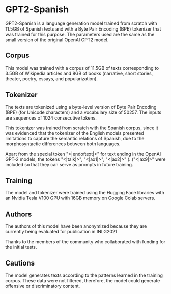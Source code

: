 # GPT2-Spanish
GPT2-Spanish is a language generation model trained from scratch with 11.5GB of Spanish texts and with a Byte Pair Encoding (BPE) tokenizer that was trained for this purpose. The parameters used are the same as the small version of the original OpenAI GPT2 model.

## Corpus
This model was trained with a corpus of 11.5GB of texts corresponding to 3.5GB of Wikipedia articles and 8GB of books (narrative, short stories, theater, poetry, essays, and popularization).

## Tokenizer
The texts are tokenized using a byte-level version of Byte Pair Encoding (BPE) (for Unicode characters) and a vocabulary size of 50257. The inputs are sequences of 1024 consecutive tokens.

This tokenizer was trained from scratch with the Spanish corpus, since it was evidenced that the tokenizer of the English models presented limitations to capture the semantic relations of Spanish, due to the morphosyntactic differences between both languages.

Apart from the special token "<|endoftext|>" for text ending in the OpenAI GPT-2 models, the tokens "<|talk|>", "<|ax1|>", "<|ax2|>" (..)"<|ax9|>" were included so that they can serve as prompts in future training.

## Training
The model and tokenizer were trained using the Hugging Face libraries with an Nvidia Tesla V100 GPU with 16GB memory on Google Colab servers.

## Authors
The authors of this model have been anonymized because they are currently being evaluated for publication in INLG2021

Thanks to the members of the community who collaborated with funding for the initial tests.

## Cautions
The model generates texts according to the patterns learned in the training corpus. These data were not filtered, therefore, the model could generate offensive or discriminatory content.
